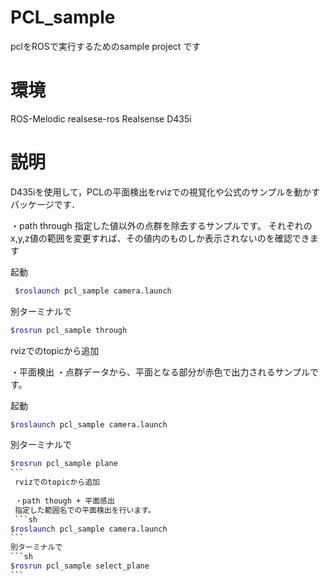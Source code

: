 # PCL_sample
pclをROSで実行するためのsample project です


# 環境
ROS-Melodic
realsese-ros
Realsense D435i

# 説明
D435iを使用して，PCLの平面検出をrvizでの視覚化や公式のサンプルを動かすパッケージです．

・path through
 指定した値以外の点群を除去するサンプルです。
 それぞれのx,y,z値の範囲を変更すれば、その値内のものしか表示されないのを確認できます
 
 起動
```sh
 $roslaunch pcl_sample camera.launch
 ```
 別ターミナルで
 ```sh
 $rosrun pcl_sample through
 ```
 rvizでのtopicから追加
 
 ・平面検出
 ・点群データから、平面となる部分が赤色で出力されるサンプルです。
 
 起動
 ```sh
 $roslaunch pcl_sample camera.launch
 ```
 別ターミナルで
 ````sh
 $rosrun pcl_sample plane
 ```
  rvizでのtopicから追加
  
  ・path though + 平面感出
  指定した範囲名での平面検出を行います。
  ```sh
 $roslaunch pcl_sample camera.launch
 ```
 別ターミナルで
```sh
 $rosrun pcl_sample select_plane
 ```
 
